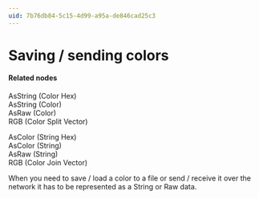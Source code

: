```yaml
---
uid: 7b76db84-5c15-4d99-a95a-de846cad25c3
---
```


# Saving / sending colors


#### Related nodes

<span class="node">AsString (Color Hex)</span>  
<span class="node">AsString (Color)</span>  
<span class="node">AsRaw (Color)</span>  
<span class="node">RGB (Color Split Vector)</span>  

<span class="node">AsColor (String Hex)</span>  
<span class="node">AsColor (String)</span>  
<span class="node">AsRaw (String)</span>  
<span class="node">RGB (Color Join Vector)</span>  



When you need to save / load a color to a file or send / receive it over the network it has to be represented as a String or Raw data.  



